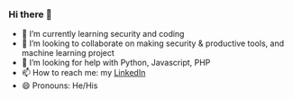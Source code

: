 ### Hi there 👋

- 🌱 I’m currently learning security and coding
- 👯 I’m looking to collaborate on making security & productive tools, and machine learning project
- 🤔 I’m looking for help with Python, Javascript, PHP
- 📫 How to reach me: my [LinkedIn](https://www.linkedin.com/in/hunglehuy03/)
- 😄 Pronouns: He/His

